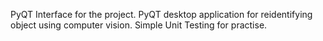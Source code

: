 
PyQT Interface for the project.
PyQT desktop application for reidentifying object using computer vision.
Simple Unit Testing for practise.